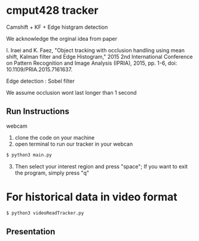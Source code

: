 # cmput428 tracker

Camshift + KF + Edge histgram detection

We acknowledge the orginal idea from paper 

I. Iraei and K. Faez, "Object tracking with occlusion handling using mean shift, Kalman filter and Edge Histogram," 2015 2nd International Conference on 
Pattern Recognition and Image Analysis (IPRIA), 2015, pp. 1-6, doi: 10.1109/PRIA.2015.7161637.


Edge detection : Sobel filter

We assume occlusion wont last longer than  1 second


## Run Instructions

webcam

1. clone the code on your machine
2. open terminal to run our tracker in your webcan
```bash
$ python3 main.py
```
3. Then select your interest region and press "space"; If you want to exit the program, simply press "q"

# For historical data in video format

```bash
$ python3 videoReadTracker.py
```

## Presentation

